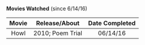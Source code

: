**Movies Watched** (since 6/14/16)

| Movie           | Release/About   | Date Completed |
|:---------------:|:---------------:|:--------------:|
| Howl            | 2010; Poem Trial| 06/14/16       |
